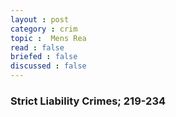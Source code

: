 ```yaml
---
layout : post
category : crim
topic :  Mens Rea
read : false
briefed : false
discussed : false
---
```


### Strict Liability Crimes; 219-234
